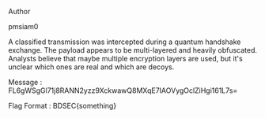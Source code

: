 Author

pmsiam0

A classified transmission was intercepted during a quantum handshake exchange. The payload appears to be multi-layered and heavily obfuscated. Analysts believe that maybe multiple encryption layers are used, but it's unclear which ones are real and which are decoys.

Message : FL6gWSgGl71j8RANN2yzz9XckwawQ8MXqE7IAOVygOclZiHgi161L7s=

Flag Format : BDSEC{something}

